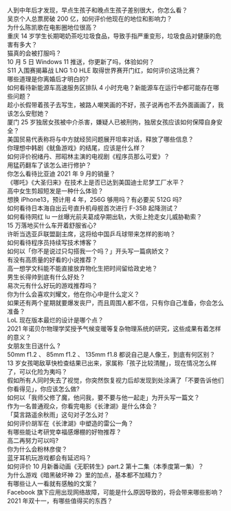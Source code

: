 人到中年后才发现，早点生孩子和晚点生孩子差别很大，你怎么看？  
吴京个人总票房破 200 亿，如何评价他现在的地位和影响力？  
为什么陈凯歌在电影圈地位很高？  
重庆 14 岁学生长期喝奶茶吃垃圾食品，导致手指严重变形，垃圾食品对健康的危害有多大？  
猫真的会被打服吗？  
10 月 5 日 Windows 11 推送，你更新了吗，体验如何？  
S11 入围赛揭幕战 LNG 1:0 HLE 取得世界赛开门红，如何评价这场比赛？  
哪些道理是你离婚后才明白的?  
如何看待新能源车高速服务区排队 4 小时充电？新能源车在运行中都可能存在哪些问题？  
趁小长假带着孩子去写生，被路人嘲笑画的不好，孩子说再也不去外面画画了，我该怎么安慰她？  
厦门 25 岁独居女孩被中介杀害，嫌疑人已被刑拘，独居女孩应该如何保障自身安全？  
美国贸易代表称将与中方就经贸问题展开坦率对话，释放了哪些信息？  
你理想中韩剧《鱿鱼游戏》的结尾，应该是什么样？  
如何评价祝绪丹、邢昭林主演的电视剧《程序员那么可爱》？  
用猛药翻车了该怎么进行修护？  
你怎么看待比亚迪 2021 年 9 月的销量？  
《哪吒》《大圣归来》在技术上是否已达到美国迪士尼梦工厂水平？  
高中女生剪超短发是一种什么体验？  
想换 iPhone13，预计用 4 年，256G 够用吗？有必要买 512G 吗?  
如何看待日本海自出云号直升机母舰首次进行 F-35B 起降测试？  
如何看待网红 lu 一丝曝光前夫葛成孕期出轨，大街上抢走女儿威胁勒索？  
15 万落地买什么车开着舒服省心?  
许昕当选亚乒联盟副主席，这将给中国乒乓球带来怎样的影响？  
如何看待程序员持续写技术博客？  
如何以「你不是说过只勾搭我一个吗？」开头写一篇病娇文？  
有没有高质量的好看的小说推荐？  
高一想学文科能不能直接放弃物化生把时间留给政史地？  
男生长得帅到底有什么好处？  
易次元有什么好玩的游戏推荐吗？  
你为什么会喜欢刘耀文，他在你心中是什么定义？  
如果还有两个星期就要爆发丧尸，而且周围人都不信，只有你自己准备，你会怎么准备？  
LoL 现在版本最烂的设计是哪个点？  
2021 年诺贝尔物理学奖授予气候变暖等复杂物理系统的研究，这些成果有着怎样的意义？  
女朋友生日送什么 ?  
50mm f1.2 、 85mm f1.2 、 135mm f1.8 都说自己是人像王，到底有何区别？  
13 岁女孩喝敌草快检查结果已出来，家属称「孩子比较清醒」，现在情况怎么样了，可以化险为夷吗？  
假如所有人同时失去了视觉，你突然恢复视力后却发现到处涂满了「不要告诉他们你看得见」，你应该怎么做?  
如何以「我师父修了魔，他问我，要不要与他一起走」为开头写一篇文？  
作为一名普通观众，你看完电影《长津湖》是什么体会？  
「莫言路遥余秋雨」这句对子怎么对？  
如何评价胡军在《长津湖》中塑造的雷公一角？  
有哪些能让考研党幸福感爆棚的好物推荐？  
高二再努力可以吗?  
你为什么会粉林彦俊？  
蓝牙耳机玩游戏都会有延迟吗？  
如何评价 10 月新番动画《无职转生》part.2 第十二集（本季度第一集）？  
为什么游戏《暗黑破坏神 2》里的加点，基本都不加精力？  
有哪些让人一看就有感触的文案？  
Facebook 旗下应用出现网络故障，可能是什么原因导致的，将会带来哪些影响？  
2021 年双十一，有哪些值得买的东西？  

